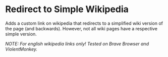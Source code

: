 # Redirect to Simple Wikipedia

Adds a custom link on wikipedia that redirects to a simplified wiki version of the page (and backwards). However, not all wiki pages have a respective simple version.

_NOTE: For english wikipedia links only! Tested on Brave Browser and ViolentMonkey._
